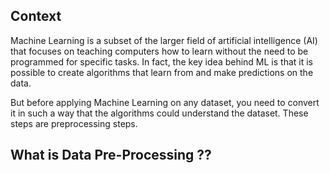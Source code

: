 ## Context
Machine Learning is a subset of the larger field of artificial intelligence (AI) that focuses on teaching computers how to learn without the need to be programmed for specific tasks. In fact, the key idea behind ML is that it is possible to create algorithms that learn from and make predictions on the data.

But before applying Machine Learning on any dataset, you need to convert it in such a way that the algorithms could understand the dataset. These steps are preprocessing steps.

## What is Data Pre-Processing ??
